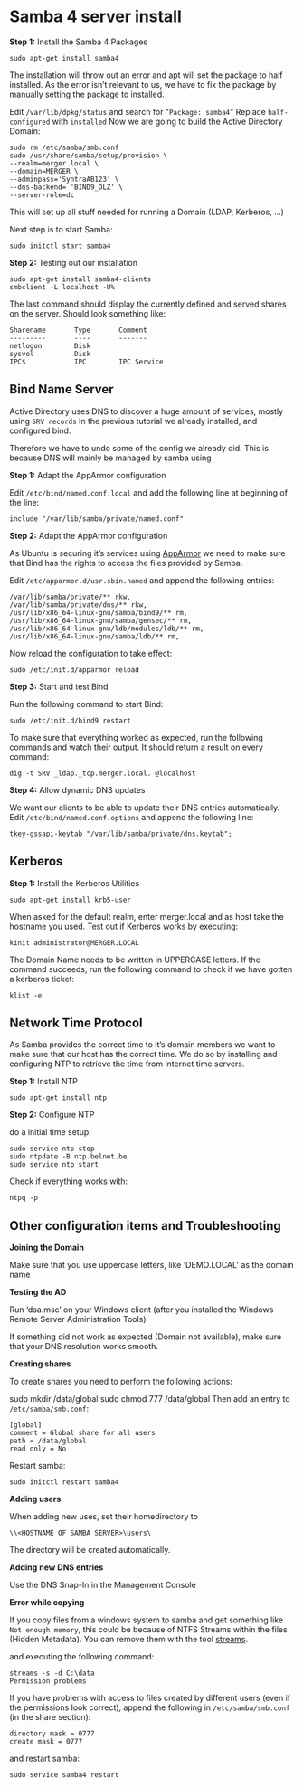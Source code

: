 # Samba 4 server install

**Step 1:** Install the Samba 4 Packages

    sudo apt-get install samba4

The installation will throw out an error and apt will set the package to half installed. As the error isn’t relevant to us, we have to fix the package by manually setting the package to installed.

Edit `/var/lib/dpkg/status` and search for "`Package: samba4`"
Replace `half-configured` with `installed`
Now we are going to build the Active Directory Domain:

    sudo rm /etc/samba/smb.conf
    sudo /usr/share/samba/setup/provision \
    --realm=merger.local \
    --domain=MERGER \
    --adminpass='SyntraAB123' \
    --dns-backend= 'BIND9_DLZ' \
    --server-role=dc

This will set up all stuff needed for running a Domain (LDAP, Kerberos, …)

Next step is to start Samba:

    sudo initctl start samba4

**Step 2:** Testing out our installation

    sudo apt-get install samba4-clients
    smbclient -L localhost -U%

The last command should display the currently defined and served shares on the server. Should look something like:

    Sharename       Type       Comment
    ---------       ----       -------
    netlogon        Disk
    sysvol          Disk
    IPC$            IPC        IPC Service

## Bind Name Server

Active Directory uses DNS to discover a huge amount of services, mostly using `SRV records`
In the previous tutorial we already installed, and configured bind.

Therefore we have to undo some of the config we already did.
This is because DNS will mainly be managed by samba using

**Step 1:** Adapt the AppArmor configuration

Edit `/etc/bind/named.conf.local` and add the following line at beginning of the line:

    include "/var/lib/samba/private/named.conf"

**Step 2:** Adapt the AppArmor configuration

As Ubuntu is securing it’s services using [AppArmor][1] we need to make sure that Bind has the rights to access the files provided by Samba.

Edit `/etc/apparmor.d/usr.sbin.named` and append the following entries:

    /var/lib/samba/private/** rkw,
    /var/lib/samba/private/dns/** rkw,
    /usr/lib/x86_64-linux-gnu/samba/bind9/** rm,
    /usr/lib/x86_64-linux-gnu/samba/gensec/** rm,
    /usr/lib/x86_64-linux-gnu/ldb/modules/ldb/** rm,
    /usr/lib/x86_64-linux-gnu/samba/ldb/** rm,


Now reload the configuration to take effect:

    sudo /etc/init.d/apparmor reload

**Step 3:** Start and test Bind

Run the following command to start Bind:

    sudo /etc/init.d/bind9 restart

To make sure that everything worked as expected, run the following commands and watch their output. It should return a result on every command:

    dig -t SRV _ldap._tcp.merger.local. @localhost

**Step 4:** Allow dynamic DNS updates

We want our clients to be able to update their DNS entries automatically. Edit `/etc/bind/named.conf.options` and append the following line:

    tkey-gssapi-keytab "/var/lib/samba/private/dns.keytab";

## Kerberos

**Step 1:** Install the Kerberos Utilities

    sudo apt-get install krb5-user

When asked for the default realm, enter merger.local and as host take the hostname you used. 
Test out if Kerberos works by executing:

    kinit administrator@MERGER.LOCAL

The Domain Name needs to be written in UPPERCASE letters. If the command succeeds, run the following command to check if we have gotten a kerberos ticket:

    klist -e

## Network Time Protocol

As Samba provides the correct time to it’s domain members we want to make sure that our host has the correct time. We do so by installing and configuring NTP to retrieve the time from internet time servers.

**Step 1:** Install NTP

    sudo apt-get install ntp

**Step 2:** Configure NTP

do a initial time setup:

    sudo service ntp stop
    sudo ntpdate -B ntp.belnet.be
    sudo service ntp start

Check if everything works with:

    ntpq -p

## Other configuration items and Troubleshooting

**Joining the Domain**

Make sure that you use uppercase letters, like ‘DEMO.LOCAL’ as the domain name

**Testing the AD**

Run ‘dsa.msc’ on your Windows client (after you installed the Windows Remote Server Administration Tools)

If something did not work as expected (Domain not available), make sure that your DNS resolution works smooth.

**Creating shares**

To create shares you need to perform the following actions:

sudo mkdir /data/global
sudo chmod 777 /data/global
Then add an entry to `/etc/samba/smb.conf`:

    [global]
    comment = Global share for all users
    path = /data/global
    read only = No

Restart samba:

    sudo initctl restart samba4

**Adding users**

When adding new uses, set their homedirectory to

    \\<HOSTNAME OF SAMBA SERVER>\users\

The directory will be created automatically.

**Adding new DNS entries**

Use the DNS Snap-In in the Management Console

**Error while copying**

If you copy files from a windows system to samba and get something like `Not enough memory`, this could be because of NTFS Streams within the files (Hidden Metadata). You can
remove them with the tool [streams][2].

and executing the following command:

    streams -s -d C:\data
    Permission problems

If you have problems with access to files created by different users (even if the permissions look correct), append the following in `/etc/samba/smb.conf` (in the share section):

    directory mask = 0777
    create mask = 0777

and restart samba:

    sudo service samba4 restart


  [1]: http://en.wikipedia.org/wiki/AppArmor
  [2]: http://technet.microsoft.com/de-de/sysinternals/bb897440
